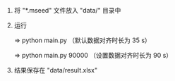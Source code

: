 1. 将 "*.mseed" 文件放入 "data/" 目录中

2. 运行 
   
   => python main.py （默认数据对齐时长为 35 s）
   
   => python main.py 90000 （设置数据对齐时长为 90 s）
   
3. 结果保存在 "data/result.xlsx"

